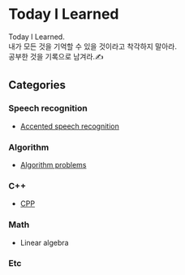 # Today I Learned
Today I Learned.  
내가 모든 것을 기억할 수 있을 것이라고 착각하지 말아라.  
공부한 것을 기록으로 남겨라.✍
## Categories
### Speech recognition
- [Accented speech recognition](https://github.com/biscayan/TIL/tree/master/Speech%20recognition/Accented%20speech%20recognition)
### Algorithm
- [Algorithm problems](https://github.com/biscayan/TIL/tree/master/Algorithm/Algorithm%20problems)
### C++
- [CPP](https://github.com/biscayan/TIL/tree/master/CPP)
### Math
- Linear algebra
### Etc
